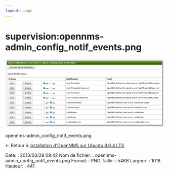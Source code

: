 ```yaml
---
layout: page
---
```


supervision:opennms-admin\_config\_notif\_events.png
====================================================

[![opennms-admin\_config\_notif\_events.png](../../assets/media/supervision/opennms-admin_config_notif_events.png@cache=&w=900&h=389 "opennms-admin_config_notif_events.png")](../../assets/media/supervision/opennms-admin_config_notif_events.png@cache= "Afficher le fichier original")

opennms-admin\_config\_notif\_events.png

← Retour à [Installation d'OpenNMS sur Ubuntu 8.0.4
LTS](../../opennms/install-on-ubuntu.html "opennms:install-on-ubuntu")

Date:
:   2013/03/29 09:42
Nom de fichier:
:   opennms-admin\_config\_notif\_events.png
Format:
:   PNG
Taille:
:   54KB
Largeur:
:   1018
Hauteur:
:   441

